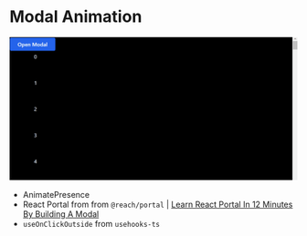 # Modal Animation

<div align="center">
<img src="img/modal.gif" alt="modal.gif" width="800px">
</div>

- AnimatePresence
- React Portal from from `@reach/portal` | [Learn React Portal In 12 Minutes By Building A Modal](https://www.youtube.com/watch?v=LyLa7dU5tp8&t)
- `useOnClickOutside` from `usehooks-ts`